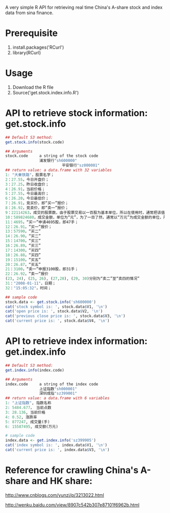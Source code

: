 A very simple R API for retrieving real time China's A-share stock and index data from sina finance.

Prerequisite
=======
1. install.packages('RCurl')
2. library(RCurl)

Usage
=======
1. Download the R file
2. Source('get.stock.index.info.R')

API to retrieve stock information: get.stock.info
=======
```R
## Default S3 method:
get.stock.info(stock.code)

## Arguments
stock.code     a string of the stock code 
               浦发银行"sh600000"
			   			 平安银行"sz000001"
## return value: a data.frame with 32 variables
1: "大秦铁路"，股票名字；
2：27.55，今日开盘价；
3：27.25，昨日收盘价；
4：26.91，当前价格；
5：27.55，今日最高价；
6：26.20，今日最低价；
7：26.91，竞买价，即“买一”报价；
8：26.92，竞卖价，即“卖一”报价；
9：22114263，成交的股票数，由于股票交易以一百股为基本单位，所以在使用时，通常把该值除以一百；
10：589824680，成交金额，单位为“元”，为了一目了然，通常以“万元”为成交金额的单位，所以通常把该值除以一万；
11：4695，“买一”申请4695股，即47手；
12：26.91，“买一”报价；
13：57590，“买二”
14：26.90，“买二”
15：14700，“买三”
16：26.89，“买三”
17：14300，“买四”
18：26.88，“买四”
19：15100，“买五”
20：26.87，“买五”
21：3100，“卖一”申报3100股，即31手；
22：26.92，“卖一”报价
(23, 24), (25, 26), (27,28), (29, 30)分别为“卖二”至“卖四的情况”
31："2008-01-11"，日期；
32："15:05:32"，时间；

## sample code
stock.data <- get.stock.info('sh600000')
cat('stock symbol is: ', stock.data$V1, '\n')
cat('open price is: ', stock.data$V2, '\n')
cat('previous close price is: ', stock.data$V3, '\n')			   
cat('current price is: ', stock.data$V4, '\n')			   
```
API to retrieve index information: get.index.info
=======
```R
## Default S3 method:
get.index.info(index.code)

## Arguments
index.code     a string of the index code 
               上证指数"sh000001"
			   深圳成指"sz399001"
## return value: a data.frame with 6 variables
1: "上证指数", 指数名称
2: 5484.677， 当前点数
3: 28.136, 当前价格
4: 0.52, 涨跌率
5: 877247, 成交量(手)
6: 15587495, 成交额(万元)

# sample code
index.data <- get.index.info('sz399905')
cat('index symbol is: ', index.data$V1, '\n')		   
cat('current price is: ', index.data$V3, '\n')	
```
Reference for crawling China's A-share and HK share:
===
http://www.cnblogs.com/yunzi/p/3213022.html

http://wenku.baidu.com/view/8907c542b307e87101f6962b.html